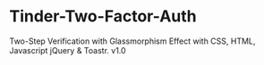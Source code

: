 # Tinder-Two-Factor-Auth
Two-Step Verification with Glassmorphism Effect with CSS, HTML, Javascript jQuery &amp; Toastr.  v1.0
